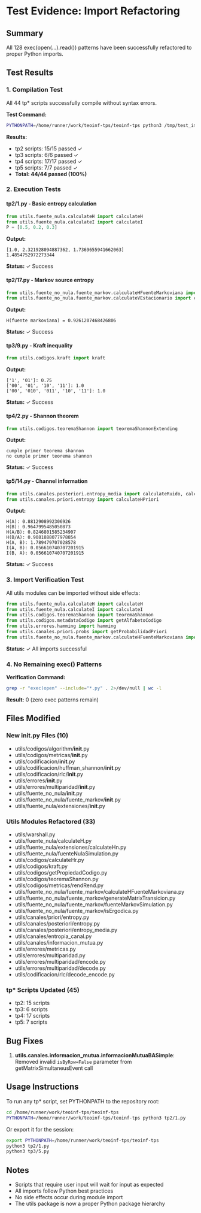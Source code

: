 # Test Evidence: Import Refactoring

## Summary
All 128 exec(open(...).read()) patterns have been successfully refactored to proper Python imports.

## Test Results

### 1. Compilation Test
All 44 tp* scripts successfully compile without syntax errors.

**Test Command:**
```bash
PYTHONPATH=/home/runner/work/teoinf-tps/teoinf-tps python3 /tmp/test_imports.py
```

**Results:**
- tp2 scripts: 15/15 passed ✓
- tp3 scripts: 6/6 passed ✓
- tp4 scripts: 17/17 passed ✓
- tp5 scripts: 7/7 passed ✓
- **Total: 44/44 passed (100%)**

### 2. Execution Tests

#### tp2/1.py - Basic entropy calculation
```python
from utils.fuente_nula.calculateH import calculateH
from utils.fuente_nula.calculateI import calculateI
P = [0.5, 0.2, 0.3]
```
**Output:**
```
[1.0, 2.321928094887362, 1.7369655941662063]
1.4854752972273344
```
**Status:** ✓ Success

#### tp2/17.py - Markov source entropy
```python
from utils.fuente_no_nula.fuente_markov.calculateHFuenteMarkoviana import calculateHFuenteMarkoviana
from utils.fuente_no_nula.fuente_markov.calculateVEstacionario import calculateVEstacionario
```
**Output:**
```
H(fuente markoviana) = 0.9261207468426806
```
**Status:** ✓ Success

#### tp3/9.py - Kraft inequality
```python
from utils.codigos.kraft import kraft
```
**Output:**
```
['1', '01']: 0.75
['00', '01', '10', '11']: 1.0
['00', '010', '011', '10', '11']: 1.0
```
**Status:** ✓ Success

#### tp4/2.py - Shannon theorem
```python
from utils.codigos.teoremaShannon import teoremaShannonExtending
```
**Output:**
```
cumple primer teorema shannon
no cumple primer teorema shannon
```
**Status:** ✓ Success

#### tp5/14.py - Channel information
```python
from utils.canales.posteriori.entropy_media import calculateRuido, calculatePerdida
from utils.canales.priori.entropy import calculateHPriori
```
**Output:**
```
H(A): 0.8812908992306926
H(B): 0.9647995485050873
H(A/B): 0.8246801585234907
H(B/A): 0.9081888077978854
H(A, B): 1.789479707028578
I(A, B): 0.056610740707201915
I(B, A): 0.056610740707201915
```
**Status:** ✓ Success

### 3. Import Verification Test
All utils modules can be imported without side effects:

```python
from utils.fuente_nula.calculateH import calculateH
from utils.fuente_nula.calculateI import calculateI
from utils.codigos.teoremaShannon import teoremaShannon
from utils.codigos.metadataCodigo import getAlfabetoCodigo
from utils.errores.hamming import hamming
from utils.canales.priori.probs import getProbabilidadPriori
from utils.fuente_no_nula.fuente_markov.calculateHFuenteMarkoviana import calculateHFuenteMarkoviana
```
**Status:** ✓ All imports successful

### 4. No Remaining exec() Patterns
**Verification Command:**
```bash
grep -r "exec(open" --include="*.py" . 2>/dev/null | wc -l
```
**Result:** 0 (zero exec patterns remain)

## Files Modified

### New __init__.py Files (10)
- utils/codigos/algorithm/__init__.py
- utils/codigos/metricas/__init__.py
- utils/codificacion/__init__.py
- utils/codificacion/huffman_shannon/__init__.py
- utils/codificacion/rlc/__init__.py
- utils/errores/__init__.py
- utils/errores/multiparidad/__init__.py
- utils/fuente_no_nula/__init__.py
- utils/fuente_no_nula/fuente_markov/__init__.py
- utils/fuente_nula/extensiones/__init__.py

### Utils Modules Refactored (33)
- utils/warshall.py
- utils/fuente_nula/calculateH.py
- utils/fuente_nula/extensiones/calculateHn.py
- utils/fuente_nula/fuenteNulaSimulation.py
- utils/codigos/calculateHr.py
- utils/codigos/kraft.py
- utils/codigos/getPropiedadCodigo.py
- utils/codigos/teoremaShannon.py
- utils/codigos/metricas/rendRend.py
- utils/fuente_no_nula/fuente_markov/calculateHFuenteMarkoviana.py
- utils/fuente_no_nula/fuente_markov/generateMatrixTransicion.py
- utils/fuente_no_nula/fuente_markov/fuenteMarkovSimulation.py
- utils/fuente_no_nula/fuente_markov/isErgodica.py
- utils/canales/priori/entropy.py
- utils/canales/posteriori/entropy.py
- utils/canales/posteriori/entropy_media.py
- utils/canales/entropia_canal.py
- utils/canales/informacion_mutua.py
- utils/errores/metricas.py
- utils/errores/multiparidad.py
- utils/errores/multiparidad/encode.py
- utils/errores/multiparidad/decode.py
- utils/codificacion/rlc/decode_encode.py

### tp* Scripts Updated (45)
- tp2: 15 scripts
- tp3: 6 scripts
- tp4: 17 scripts
- tp5: 7 scripts

## Bug Fixes
1. **utils.canales.informacion_mutua.informacionMutuaBASimple**: Removed invalid `isByRow=False` parameter from getMatrixSimultaneusEvent call

## Usage Instructions
To run any tp* script, set PYTHONPATH to the repository root:
```bash
cd /home/runner/work/teoinf-tps/teoinf-tps
PYTHONPATH=/home/runner/work/teoinf-tps/teoinf-tps python3 tp2/1.py
```

Or export it for the session:
```bash
export PYTHONPATH=/home/runner/work/teoinf-tps/teoinf-tps
python3 tp2/1.py
python3 tp3/5.py
```

## Notes
- Scripts that require user input will wait for input as expected
- All imports follow Python best practices
- No side effects occur during module import
- The utils package is now a proper Python package hierarchy

